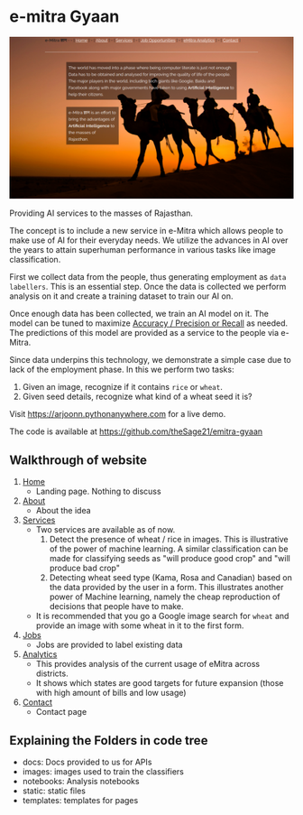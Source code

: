 e-mitra Gyaan
=============

![Demo Website Home Page Screenshot](screen.png)

Providing AI services to the masses of Rajasthan.

The concept is to include a new service in e-Mitra which allows people to make
use of AI for their everyday needs. We utilize the advances in AI over the
years to attain superhuman performance in various tasks like image classification.

First we collect data from the people, thus generating employment as `data
labellers`. This is an essential step. Once the data is collected we perform
analysis on it and create a training dataset to train our AI on.

Once enough data has been collected, we train an AI model on it. The model can
be tuned to maximize [Accuracy / Precision or
Recall](https://en.wikipedia.org/wiki/Precision_and_recall) as needed. The
predictions of this model are provided as a service to the people via e-Mitra.

Since data underpins this technology, we demonstrate a simple case due to lack
of the employment phase. In this we perform two tasks:

1. Given an image, recognize if it contains `rice` or `wheat`.
2. Given seed details, recognize what kind of a wheat seed it is?


Visit <https://arjoonn.pythonanywhere.com> for a live demo.

The code is available at <https://github.com/theSage21/emitra-gyaan>


Walkthrough of website
------------

1. [Home](https://arjoonn.pythonanywhere.com/)
    - Landing page. Nothing to discuss
2. [About](https://arjoonn.pythonanywhere.com/about)
    - About the idea
3. [Services](https://arjoonn.pythonanywhere.com/services)
    - Two services are available as of now.
        1. Detect the presence of wheat / rice in images. This is illustrative of the power of machine learning. A similar classification can be made for classifying seeds as "will produce good crop" and "will produce bad crop"
        2. Detecting wheat seed type (Kama, Rosa and Canadian) based on the data provided by the user in a form. This illustrates another power of Machine learning, namely the cheap reproduction of decisions that people have to make.
    - It is recommended that you go a Google image search for `wheat` and provide an image with some wheat in it to the first form.
4. [Jobs](https://arjoonn.pythonanywhere.com/jobs)
    - Jobs are provided to label existing data
5. [Analytics](http://arjoonn.pythonanywhere.com/analytics)
    - This provides analysis of the current usage of eMitra across districts.
    - It shows which states are good targets for future expansion (those with high amount of bills and low usage)
6. [Contact](http://arjoonn.pythonanywhere.com/analytics)
    - Contact page


Explaining the Folders in code tree
----------------------

- docs: Docs provided to us for APIs
- images: images used to train the classifiers
- notebooks: Analysis notebooks
- static: static files
- templates: templates for pages
